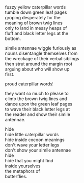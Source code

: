 <!--
title: misguided metaphors
date: 20 December 2004
tags: poetry
-->

fuzzy yellow caterpillar words  
tumble down green leaf pages  
groping desperately for the  
meaning of brown twig lines  
only to land in messy heaps of  
fluff and black letter legs at the  
bottom.  

simile antennae wiggle furiously as  
nouns disentangle themselves from  
the wreckage of their verbal siblings  
then strut around the margin root  
arguing about who will show up  
first.  

proud caterpillar words!  

they want so much to please to  
climb the brown twig lines and  
dance upon the green leaf pages  
to wave their black letter legs at  
the reader and show their simile  
antennae.  

hide  
hide little caterpillar words  
hide inside cocoon meanings  
don't wave your letter legs  
don't show your simile antennae  
hide  
hide that you might find  
inside yourselves  
the metaphors of  
butterflies.  
